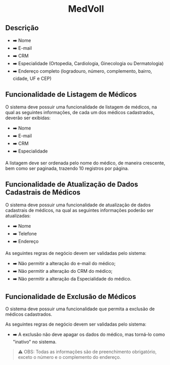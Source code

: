 <h1 align=center>MedVoll</h1>

<h2>Descrição</h2>
<ul class="list">
    <li>➡️ Nome</li>
    <li>➡️ E-mail</li>
    <li>➡️ CRM</li>
    <li>➡️ Especialidade (Ortopedia, Cardiologia, Ginecologia ou Dermatologia)</li>
    <li>➡️ Endereço completo (logradouro, número, complemento, bairro, cidade, UF e CEP)</li>
</ul>

<h2>Funcionalidade de Listagem de Médicos</h2>
<p>O sistema deve possuir uma funcionalidade de listagem de médicos, na qual as seguintes informações, de cada um dos médicos cadastrados, deverão ser exibidas:</p>
<ul class="list">
    <li>➡️ Nome</li>
    <li>➡️ E-mail</li>
    <li>➡️ CRM</li>
    <li>➡️ Especialidade</li>
</ul>
<p>A listagem deve ser ordenada pelo nome do médico, de maneira crescente, bem como ser paginada, trazendo 10 registros por página.</p>

<h2>Funcionalidade de Atualização de Dados Cadastrais de Médicos</h2>
<p>O sistema deve possuir uma funcionalidade de atualização de dados cadastrais de médicos, na qual as seguintes informações poderão ser atualizadas:</p>
<ul class="list">
    <li>➡️ Nome</li>
    <li>➡️ Telefone</li>
    <li>➡️ Endereço</li>
</ul>
<p>As seguintes regras de negócio devem ser validadas pelo sistema:</p>
<ul class="list">
    <li>➡️ Não permitir a alteração do e-mail do médico;</li>
    <li>➡️ Não permitir a alteração do CRM do médico;</li>
    <li>➡️ Não permitir a alteração da Especialidade do médico.</li>
</ul>

<h2>Funcionalidade de Exclusão de Médicos</h2>
<p>O sistema deve possuir uma funcionalidade que permita a exclusão de médicos cadastrados.</p>
<p>As seguintes regras de negócio devem ser validadas pelo sistema:</p>
<ul class="list">
    <li>➡️ A exclusão não deve apagar os dados do médico, mas torná-lo como "inativo" no sistema.</li>
</ul>


> ⚠️ OBS: Todas as informações são de preenchimento obrigatório, exceto o número e o complemento do endereço.
